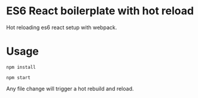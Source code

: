 # ES6 React boilerplate with hot reload
Hot reloading es6 react setup with webpack. 

# Usage
`npm install`

`npm start`

Any file change will trigger a hot rebuild and reload.
